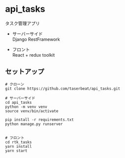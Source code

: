 # api_tasks
タスク管理アプリ

- サーバーサイド  
Django RestFramework

- フロント  
React + redux toolkit


## セットアップ

```shell
# クローン
git clone https://github.com/taserbeat/api_tasks.git

# サーバーサイド
cd api_tasks
python -m venv venv
source venv/bin/activate

pip install -r requirements.txt
python manage.py runserver


# フロント
cd rtk_tasks
yarn install
yarn start

```
